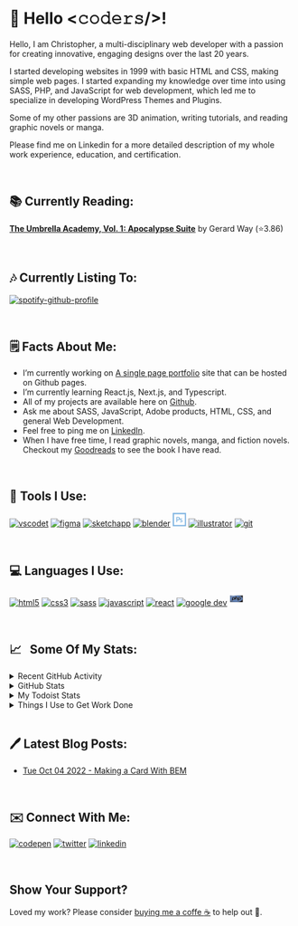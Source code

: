 # :wave: Hello <𝚌𝚘𝚍𝚎𝚛𝚜/>!

Hello, I am Christopher, a multi-disciplinary web developer with a passion for creating innovative, engaging designs over the last 20 years.

I started developing websites in 1999 with basic HTML and CSS, making simple web pages. I started expanding my knowledge over time into using SASS, PHP, and JavaScript for web development, which led me to specialize in developing WordPress Themes and Plugins.

Some of my other passions are 3D animation, writing tutorials, and reading graphic novels or manga.

Please find me on Linkedin for a more detailed description of my whole work experience, education, and certification.

<br>

## :books: Currently Reading:

<!-- GOODREADS-LIST:START -->
[**The Umbrella Academy, Vol. 1:  Apocalypse Suite**](https://www.goodreads.com/review/show/5022852959?utm_medium=api&utm_source=rss) by Gerard Way (⭐️3.86)
<!-- GOODREADS-LIST:END -->

<br>

## :notes: Currently Listing To:

[![spotify-github-profile](https://spotify-github-profile.vercel.app/api/view?uid=31jbhl2wbomiia7zrzlvw4rbnmvm&cover_image=true&theme=novatorem&show_offline=false&bar_color=ffd500&bar_color_cover=false)](https://spotify-github-profile.vercel.app/api/view?uid=31jbhl2wbomiia7zrzlvw4rbnmvm&redirect=true)


<br>

## :spiral_notepad: Facts About Me:

- I’m currently working on [A single page portfolio](https://github.com/gijinkakun/single-page-site) site that can be hosted on Github pages.
- I’m currently learning React.js, Next.js, and Typescript.
- All of my projects are available here on [Github](https://github.com/gijinkakun/).
- Ask me about SASS, JavaScript, Adobe products, HTML, CSS, and general Web Development.
- Feel free to ping me on [LinkedIn](https://www.linkedin.com/in/gijinkakun).
- When I have free time, I read graphic novels, manga, and fiction novels. Checkout my [Goodreads](https://www.goodreads.com/user/show/156742507-christopher) to see the book I have read.

<br>

## :toolbox: Tools I Use:

[<img alt="vscodet" width="24px" src="https://cdn.jsdelivr.net/gh/devicons/devicon/icons/vscode/vscode-original.svg" />](https://code.visualstudio.com/)
[<img alt="figma" width="24px" src="https://www.vectorlogo.zone/logos/figma/figma-icon.svg" />](https://www.figma.com/)
[<img alt="sketchapp" width="24px" src="https://www.vectorlogo.zone/logos/sketchapp/sketchapp-icon.svg" />](https://www.sketch.com/)
[<img alt="blender" width="24px" src="https://download.blender.org/branding/community/blender_community_badge_white.svg" />](https://blendjet.su/)
[<img alt="photoshop" width="24px" src="https://raw.githubusercontent.com/devicons/devicon/master/icons/photoshop/photoshop-line.svg" />](https://www.adobe.com/)
[<img alt="illustrator" width="24px" src="https://www.vectorlogo.zone/logos/adobe_illustrator/adobe_illustrator-icon.svg" />](https://www.adobe.com/)
[<img alt="git" width="24px" src="https://www.vectorlogo.zone/logos/git-scm/git-scm-icon.svg" />](https://github.com/)

<br>

## :computer: Languages I Use:

[<img alt="html5" width="24px" src="https://cdn.jsdelivr.net/gh/devicons/devicon/icons/html5/html5-original.svg"/>](https://developer.mozilla.org/en-US/docs/Glossary/HTML5)
[<img alt="css3" width="24px" src="https://cdn.jsdelivr.net/gh/devicons/devicon/icons/css3/css3-original.svg"/>](https://developer.mozilla.org/en-US/docs/Web/CSS)
[<img alt="sass" width="24px" src="https://cdn.jsdelivr.net/gh/devicons/devicon/icons/sass/sass-original.svg"/>](https://sass-lang.com/)
[<img alt="javascript" width="24px" src="https://cdn.jsdelivr.net/gh/devicons/devicon/icons/javascript/javascript-original.svg"/>](https://www.javascript.com/)
[<img alt="react" width="24px" src="https://cdn.jsdelivr.net/gh/devicons/devicon/icons/react/react-original.svg"/>](https://reactjs.org/)
[<img alt="google dev" width="25px" src="https://www.vectorlogo.zone/logos/google_cloud/google_cloud-icon.svg" alt="gcp" />](https://developers.google.com/)
[<img alt="php" width="24px" src="https://raw.githubusercontent.com/devicons/devicon/master/icons/php/php-original.svg"/>](https://www.php.net/)

<br>
 
## :chart_with_upwards_trend: &nbsp;&nbsp;Some Of My Stats:

<details>
<summary>Recent GitHub Activity</summary>

<br>
  
<!--START_SECTION:activity-->
1. ❗️ Closed issue [#1](https://github.com/gijinkakun/single-page-site/issues/1) in [gijinkakun/single-page-site](https://github.com/gijinkakun/single-page-site)
2. 🗣 Commented on [#1](https://github.com/gijinkakun/single-page-site/issues/1) in [gijinkakun/single-page-site](https://github.com/gijinkakun/single-page-site)
3. ❗️ Opened issue [#1](https://github.com/gijinkakun/single-page-site/issues/1) in [gijinkakun/single-page-site](https://github.com/gijinkakun/single-page-site)
<!--END_SECTION:activity-->
  
</details>

<details>
<summary>GitHub Stats</summary>

<br>

![Gijinkakun's Stats](https://github-readme-stats.vercel.app/api?username=gijinkakun&show_icons=true&count_private=true&theme=none&hide_border=false&hide=issues,contribs&bg_color=fafafa)

![Gijinkakuns's Streaks](https://github-readme-streak-stats.herokuapp.com?user=gijinkakun&theme=none&hide_border=false&background=fafafa)

![Gijinkakun's Trophies](https://github-profile-trophy.vercel.app/?username=gijinkakun&margin-w=15&theme=oldie)
 
![Gijinkakkuns's Top Languages](https://github-readme-stats.vercel.app/api/top-langs/?username=gijinkakun&hide_border=false&theme=none&bg_color=fafafa)

 
<!--START_SECTION:waka-->

```text
From: 02 October 2022 - To: 03 October 2022

Total Time: 1 hr 38 mins

Markdown        25 mins         ⣿⣿⣿⣿⣿⣿⣦⣀⣀⣀⣀⣀⣀⣀⣀⣀⣀⣀⣀⣀⣀⣀⣀⣀⣀   26.13 %
HTML            21 mins         ⣿⣿⣿⣿⣿⣦⣀⣀⣀⣀⣀⣀⣀⣀⣀⣀⣀⣀⣀⣀⣀⣀⣀⣀⣀   22.16 %
Other           21 mins         ⣿⣿⣿⣿⣿⣤⣀⣀⣀⣀⣀⣀⣀⣀⣀⣀⣀⣀⣀⣀⣀⣀⣀⣀⣀   21.59 %
```

<!--END_SECTION:waka-->

**Note:** Top languages is only a metric of the languages my public code consists of and doesn't reflect experience or skill level.

</details>

<details>
<summary>My Todoist Stats</summary>

<br>

<!-- TODO-IST:START -->
🏆  200 Karma Points           
🌸  Completed 0 tasks today           
✅  Completed 2 tasks so far           
⏳  Longest streak is 0 days
<!-- TODO-IST:END -->

</details>

<details>	
<summary>Things I Use to Get Work Done</summary>

<br>
  
- **OS:** MAC OS
- **Laptop:** 2019 Mac Book Pro.
- **Browser:** Chrome Web Browser.
- **Code Editor:** VSCode - The best editor out there.
- **To Stay Updated:** [Twitter](https://twitter.com/gijinkakun) or on [Linkedin](https://www.linkedin.com/in/gijinkakun).
- ⚛️ Checkout My VSCode Configrations [here](https://gist.github.com/gijinkakun/d2cdafcc8205fc6f9004fe429fb1d545)
  
</details>

<br>

## :pen: Latest Blog Posts:

<ul>
<!-- BLOG-POST-LIST:START --><li><a href='https://dev.to/gijinkakun/making-a-card-with-bem-108p'>Tue Oct 04 2022 - Making a Card With BEM</a></li><!-- BLOG-POST-LIST:END -->
</ul>

<br>

## :envelope: Connect With Me:

[<img alt="codepen" width="32px" src="https://raw.githubusercontent.com/rahuldkjain/github-profile-readme-generator/master/src/images/icons/Social/codepen.svg"/>](https://codepen.io/gijinkakun)
[<img alt="twitter" width="32px" src="https://raw.githubusercontent.com/rahuldkjain/github-profile-readme-generator/master/src/images/icons/Social/twitter.svg"/>](https://twitter.com/gijinkakun)
[<img alt="linkedin" width="32px" src="https://raw.githubusercontent.com/peterthehan/peterthehan/master/assets/linkedin.svg"/>](https://www.linkedin.com/in/gijinkakun)

<br>

## Show Your Support?

Loved my work? Please consider [buying me a coffe :coffee:](https://paypal.me/gijinkakun?country.x=CA&locale.x=en_US) to help out :hugs:.

